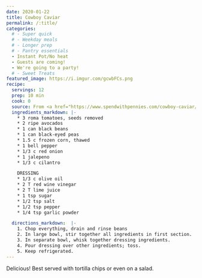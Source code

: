 ```yaml
---
date: 2020-01-22
title: Cowboy Caviar
permalink: /:title/
categories:
  # - Super quick
  # - Weekday meals
  # - Longer prep
  # - Pantry essentials
  - Instant Pot/No heat
  - Guests are coming!
  - We're going to a party!
  # - Sweet Treats
featured_image: https://i.imgur.com/gcwbFCs.png
recipe:
  servings: 12
  prep: 10 min
  cook: 0
  source: From <a href="https://www.spendwithpennies.com/cowboy-caviar/">Spend with Pennies</a>
  ingredients_markdown: |-
    * 3 roma tomatoes, seeds removed
    * 2 ripe avocados
    * 1 can black beans
    * 1 can black-eyed peas
    * 1.5 c frozen corn, thawed
    * 1 bell pepper
    * 1/3 c red onion
    * 1 jalepeno
    * 1/3 c cilantro

    DRESSING
    * 1/3 c olive oil
    * 2 T red wine vinegar
    * 2 T lime juice
    * 1 tsp sugar
    * 1/2 tsp salt
    * 1/2 tsp pepper
    * 1/4 tsp garlic powder

  directions_markdown:  |-
    1. Chop everything, drain and rinse beans
    2. In large bowl, stir together all ingredients in first section.
    3. In separate bowl, whisk together dressing ingredients.
    4. Pour dressing over other ingredients; toss.
    5. Keep refrigerated.
---
```

Delicious!  Best served with tortilla chips or even on a salad.